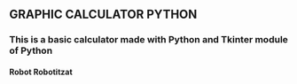 ## GRAPHIC CALCULATOR PYTHON
### This is a basic calculator made with Python and Tkinter module of Python

#### Robot Robotitzat